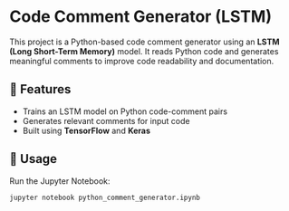 # Code Comment Generator (LSTM)

This project is a Python-based code comment generator using an **LSTM (Long Short-Term Memory)** model. It reads Python code and generates meaningful comments to improve code readability and documentation.

## 🚀 Features
- Trains an LSTM model on Python code-comment pairs  
- Generates relevant comments for input code  
- Built using **TensorFlow** and **Keras**  

## 🚀 Usage
Run the Jupyter Notebook:
```bash
jupyter notebook python_comment_generator.ipynb
